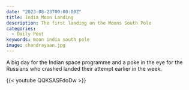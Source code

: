 ```yaml
---
date: "2023-08-23T00:00:00Z"
title: India Moon Landing
description: The first landing on the Moons South Pole
categories:
  - Daily Post
keywords: moon india south pole
image: chandrayaan.jpg
---
```

A big day for the Indian space programme and a poke in the eye for the Russians who crashed landed their attempt earlier in the week.

{{< youtube QQKSASFdoDw >}}

